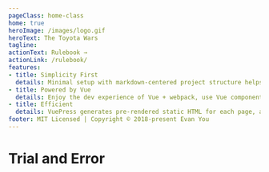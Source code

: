 ```yaml
---
pageClass: home-class
home: true
heroImage: /images/logo.gif
heroText: The Toyota Wars
tagline: 
actionText: Rulebook →
actionLink: /rulebook/
features:
- title: Simplicity First
  details: Minimal setup with markdown-centered project structure helps you focus on writing.
- title: Powered by Vue
  details: Enjoy the dev experience of Vue + webpack, use Vue components in markdown, and develop custom themes with Vue.
- title: Efficient
  details: VuePress generates pre-rendered static HTML for each page, and runs as an SPA once a page is loaded.
footer: MIT Licensed | Copyright © 2018-present Evan You
---
```


# Trial and Error
 
